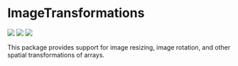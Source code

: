 # ImageTransformations

[![][travis-img]][travis-url]
[![][pkgeval-img]][pkgeval-url]
[![][codecov-img]][codecov-url]

This package provides support for image resizing, image rotation, and
other spatial transformations of arrays.

<!-- URLS -->

[pkgeval-img]: https://juliaci.github.io/NanosoldierReports/pkgeval_badges/I/ImageTransformations.svg
[pkgeval-url]: https://juliaci.github.io/NanosoldierReports/pkgeval_badges/report.html
[travis-img]: https://travis-ci.org/JuliaImages/ImageTransformations.jl.svg?branch=master
[travis-url]: https://travis-ci.org/JuliaImages/ImageTransformations.jl
[codecov-img]: https://codecov.io/github/JuliaImages/ImageTransformations.jl/coverage.svg?branch=master
[codecov-url]: https://codecov.io/github/JuliaImages/ImageTransformations.jl?branch=master
